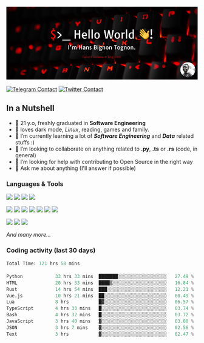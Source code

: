 ![Cover](assets/gh-readme-cover.png)

[![Telegram Contact](https://img.shields.io/badge/Telegram-%230088CC.svg?style=for-the-badge&logo=telegram&logoColor=white)](https://t.me/hanstobi) [![Twitter Contact](https://img.shields.io/badge/Twitter-%2308A0E9.svg?style=for-the-badge&logo=twitter&logoColor=white)](https://twitter.com/_tobihans)

## In a Nutshell
- 👤 21 y.o, freshly graduated in **Software Engineering**
- 🖤 loves dark mode, *Linux*, reading, games and family.
- 🌱 I’m currently learning a lot of ***Software Engineering*** and ***Data*** related stuffs :)
- 👯 I’m looking to collaborate on anything related to **.py**, **.ts** or **.rs** (code, in general)
- 🤔 I’m looking for help with contributing to Open Source in the right way
- 💬 Ask me about anything (I'll answer if possible)

### Languages & Tools
![](https://img.shields.io/badge/Linux-%23eab30f.svg?style=for-the-badge&logo=linux&logoColor=black) ![](https://img.shields.io/badge/Git-%23e54a2f.svg?style=for-the-badge&logo=git&logoColor=white) ![](https://img.shields.io/badge/Github-%231a1d21.svg?style=for-the-badge&logo=github&logoColor=white) ![](https://img.shields.io/badge/Docker-%230394f0.svg?style=for-the-badge&logo=docker&logoColor=white)

![](https://img.shields.io/badge/C-%231a1d21.svg?style=for-the-badge&logo=C&logoColor=white) ![](https://img.shields.io/badge/TypeScript-%230074c2.svg?style=for-the-badge&logo=typescript&logoColor=white) ![](https://img.shields.io/badge/Python-%23f0c540.svg?style=for-the-badge&logo=python) ![](https://img.shields.io/badge/Rust-%23ea4800.svg?style=for-the-badge&logo=rust) ![](https://img.shields.io/badge/Php-%237175aa.svg?style=for-the-badge&logo=php&logoColor=white) ![](https://img.shields.io/badge/HTML-%23d84924.svg?style=for-the-badge&logo=html5&logoColor=white) ![](https://img.shields.io/badge/Scss-%23c45f92.svg?style=for-the-badge&logo=sass&logoColor=white)

![](https://img.shields.io/badge/Vue-%23314559.svg?style=for-the-badge&logo=vue.js) ![](https://img.shields.io/badge/Laravel-%23e54a2f.svg?style=for-the-badge&logo=laravel&logoColor=white) ![](https://img.shields.io/badge/Adonis-%235a45ff.svg?style=for-the-badge&logo=adonisjs)

*And many more...*

### Coding activity (last 30 days)
<!--START_SECTION:waka-->

```python
Total Time: 121 hrs 58 mins

Python            33 hrs 33 mins  ███████░░░░░░░░░░░░░░░░░░   27.49 %
HTML              20 hrs 33 mins  ████▒░░░░░░░░░░░░░░░░░░░░   16.84 %
Rust              14 hrs 54 mins  ███░░░░░░░░░░░░░░░░░░░░░░   12.21 %
Vue.js            10 hrs 21 mins  ██░░░░░░░░░░░░░░░░░░░░░░░   08.49 %
Lua               8 hrs           █▓░░░░░░░░░░░░░░░░░░░░░░░   06.57 %
TypeScript        4 hrs 33 mins   █░░░░░░░░░░░░░░░░░░░░░░░░   03.74 %
Bash              4 hrs 32 mins   █░░░░░░░░░░░░░░░░░░░░░░░░   03.72 %
JavaScript        3 hrs 40 mins   ▓░░░░░░░░░░░░░░░░░░░░░░░░   03.00 %
JSON              3 hrs 7 mins    ▓░░░░░░░░░░░░░░░░░░░░░░░░   02.56 %
Text              3 hrs           ▓░░░░░░░░░░░░░░░░░░░░░░░░   02.47 %
```

<!--END_SECTION:waka-->
